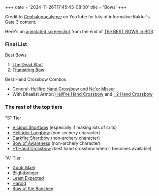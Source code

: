 +++
date = '2024-11-26T17:45:43-08:00'
title = 'Bows'
+++


Credit to [Cephalopocalypse](https://www.youtube.com/@Cephalopocalypse) on YouTube for lots of informative Baldur's Gate 3 content.

Here's an [annotated screenshot](Cephalopocalypse%20final%20bows%20annotated.png) from the end of [The BEST BOWS in BG3](https://www.youtube.com/watch?v=otTGzNc4xXw).

### Final List

Best Bows

1. [The Dead Shot](https://bg3.wiki/wiki/The_Dead_Shot)
1. [Titanstring Bow](https://bg3.wiki/wiki/Titanstring_Bow)

Best Hand Crossbow Combos

* General: [Hellfire Hand Crossbow](https://bg3.wiki/wiki/Hellfire_Hand_Crossbow) and [Ne'er Misser](https://bg3.wiki/wiki/Ne%27er_Misser)
* With Bhaalist Armor: [Hellfire Hand Crossbow](https://bg3.wiki/wiki/Hellfire_Hand_Crossbow) and [+2 Hand Crossbow](https://bg3.wiki/wiki/Hand_Crossbow_%2B2)

### The rest of the top tiers

"S" Tier

* [Vicious Shortbow](https://bg3.wiki/wiki/Vicious_Shortbow) (especially if making lots of crits)
* [Hellrider Longbow](https://bg3.wiki/wiki/Hellrider_Longbow) (non-archery character)
* [Darkfire Shortbow](https://bg3.wiki/wiki/Darkfire_Shortbow) (non-archery character)
* [Bow of Awareness](https://bg3.wiki/wiki/Bow_of_Awareness) (non-archery character)
* [+1 Hand Crossbow](https://bg3.wiki/wiki/Hand_Crossbow_%2B1) (best hand crossbow when it becomes available)

"A" Tier

* [Gontr Mael](https://bg3.wiki/wiki/Gontr_Mael)
* [Blightbringer](https://bg3.wiki/wiki/Blightbringer)
* [Least Expected](https://bg3.wiki/wiki/Least_Expected)
* [Harold](https://bg3.wiki/wiki/Harold)
* [Bow of the Banshee](https://bg3.wiki/wiki/Bow_of_the_Banshee)
